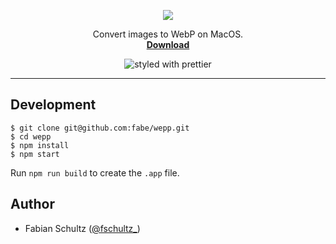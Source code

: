 <p align="center">
  <a href="https://gfycat.com/gifs/detail/SlowSizzlingKrill"><img src="https://thumbs.gfycat.com/SlowSizzlingKrill-size_restricted.gif"></a>
</p>
<p align="center">
  Convert images to WebP on MacOS.<br>
  <strong><a href="https://github.com/fabe/wepp/releases/download/0.0.1/wepp.app.zip">Download</a></strong>
</p>
<p align="center">
  <img src="https://img.shields.io/badge/styled_with-prettier-ff69b4.svg" align="center" alt="styled with prettier">
</p>

****

## Development
    $ git clone git@github.com:fabe/wepp.git
    $ cd wepp
    $ npm install
    $ npm start

Run `npm run build` to create the `.app` file.

## Author
- Fabian Schultz ([@fschultz_](https://twitter.com/fschultz_))

